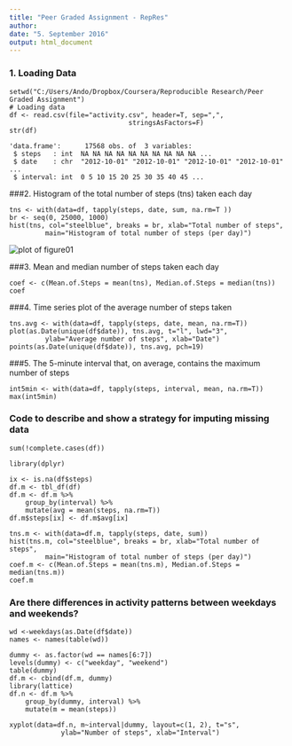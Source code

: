 ```yaml
---
title: "Peer Graded Assignment - RepRes"
author: 
date: "5. September 2016"
output: html_document
---
```



### 1. Loading Data
```{r}
setwd("C:/Users/Ando/Dropbox/Coursera/Reproducible Research/Peer Graded Assignment")
# Loading data
df <- read.csv(file="activity.csv", header=T, sep=",",
							  stringsAsFactors=F)
str(df)
```
```{r}
'data.frame':      17568 obs. of  3 variables:
 $ steps   : int  NA NA NA NA NA NA NA NA NA NA ...
 $ date    : chr  "2012-10-01" "2012-10-01" "2012-10-01" "2012-10-01" ...
 $ interval: int  0 5 10 15 20 25 30 35 40 45 ...
```
###2. Histogram of the total number of steps (tns) taken each day  
```{r}
tns <- with(data=df, tapply(steps, date, sum, na.rm=T ))
br <- seq(0, 25000, 1000)
hist(tns, col="steelblue", breaks = br, xlab="Total number of steps",
		 main="Histogram of total number of steps (per day)")
```
![plot of figure01](figure01.png) 

###3. Mean and median number of steps taken each day  
```{r eval=T}
coef <- c(Mean.of.Steps = mean(tns), Median.of.Steps = median(tns))
coef
```


###4. Time series plot of the average number of steps taken  
 
```{r}
tns.avg <- with(data=df, tapply(steps, date, mean, na.rm=T))
plot(as.Date(unique(df$date)), tns.avg, t="l", lwd="3",
		 ylab="Average number of steps", xlab="Date")
points(as.Date(unique(df$date)), tns.avg, pch=19)
```
  
###5. The 5-minute interval that, on average, contains the maximum number of steps  

```{r}
int5min <- with(data=df, tapply(steps, interval, mean, na.rm=T))
max(int5min)
```
### Code to describe and show a strategy for imputing missing data
```{r}
sum(!complete.cases(df))
```
```{r, results='hide'}
library(dplyr)
```
```{r}
ix <- is.na(df$steps)
df.m <- tbl_df(df)
df.m <- df.m %>% 
	group_by(interval) %>%
	mutate(avg = mean(steps, na.rm=T)) 
df.m$steps[ix] <- df.m$avg[ix]

tns.m <- with(data=df.m, tapply(steps, date, sum))
hist(tns.m, col="steelblue", breaks = br, xlab="Total number of steps",
		 main="Histogram of total number of steps (per day)")
coef.m <- c(Mean.of.Steps = mean(tns.m), Median.of.Steps = median(tns.m))
coef.m
```

### Are there differences in activity patterns between weekdays and weekends?
```{r}
wd <-weekdays(as.Date(df$date))
names <- names(table(wd))

dummy <- as.factor(wd == names[6:7])
levels(dummy) <- c("weekday", "weekend")
table(dummy)
df.m <- cbind(df.m, dummy) 
library(lattice)
df.n <- df.m %>%
	group_by(dummy, interval) %>%
	mutate(m = mean(steps))

xyplot(data=df.n, m~interval|dummy, layout=c(1, 2), t="s", 
			 ylab="Number of steps", xlab="Interval")
```
